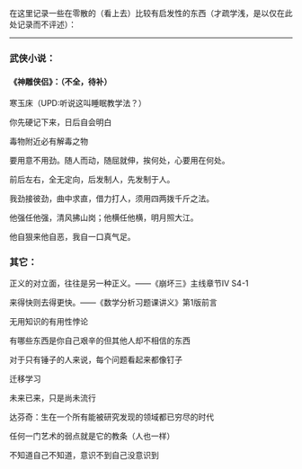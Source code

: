 在这里记录一些在零散的（看上去）比较有启发性的东西（才疏学浅，是以仅在此处记录而不评述）：

---

### 武侠小说：

#### 《神雕侠侣》：（不全，待补）

寒玉床（UPD:听说这叫睡眠教学法？）

你先硬记下来，日后自会明白

毒物附近必有解毒之物

要用意不用劲。随人而动，随屈就伸，挨何处，心要用在何处。

前后左右，全无定向，后发制人，先发制于人。

我劲接彼劲，曲中求直，借力打人，须用四两拨千斤之法。

他强任他强，清风拂山岗；他横任他横，明月照大江。

他自狠来他自恶，我自一口真气足。

### 其它：

正义的对立面，往往是另一种正义。——《崩坏三》主线章节IV S4-1

来得快则去得更快。——《数学分析习题课讲义》第1版前言

无用知识的有用性悖论

有哪些东西是你自己艰辛的但其他人却不相信的东西

对于只有锤子的人来说，每个问题看起来都像钉子

迁移学习

未来已来，只是尚未流行

达芬奇：生在一个所有能被研究发现的领域都已穷尽的时代

任何一门艺术的弱点就是它的教条（人也一样）

不知道自己不知道，意识不到自己没意识到

